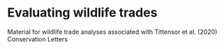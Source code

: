 # Evaluating wildlife trades
 Material for wildlife trade analyses associated with Tittensor et al. (2020) Conservation Letters
